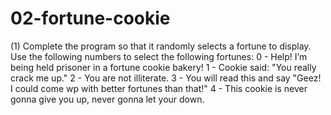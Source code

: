 # 02-fortune-cookie

(1) Complete the program so that it randomly selects a fortune to display. Use the following numbers to select the following fortunes:
0 - Help! I’m being held prisoner in a fortune cookie bakery!
1 - Cookie said: "You really crack me up."
2 - You are not illiterate.
3 - You will read this and say "Geez! I could come wp with better fortunes than that!"
4 - This cookie is never gonna give you up, never gonna let your down.
